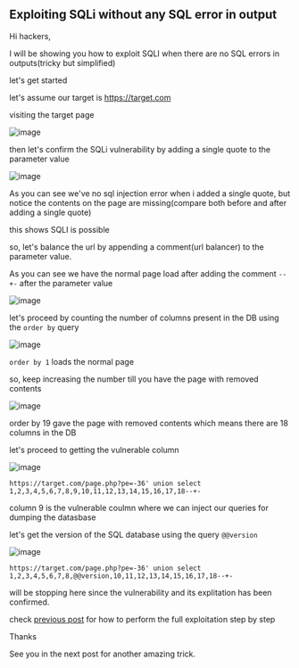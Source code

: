 <h2>Exploiting SQLi without any SQL error in output</h2>

Hi hackers,

I will be showing you how to exploit SQLI when there are no SQL errors in outputs(tricky but simplified)

let's get started

let's assume our target is https://target.com

visiting the target page

![image](https://github.com/0xVenus/0xVenus.github.io/assets/97831939/06b1f5f2-d024-471f-a5bf-8a8af33fff1a)

then let's confirm the SQLi vulnerability by adding a single quote to the parameter value

![image](https://github.com/0xVenus/0xVenus.github.io/assets/97831939/0aa95256-4a7b-4148-9c08-327a416a4f03)

As you can see we've no sql injection error when i added a single quote, but notice the contents on the page are missing(compare both before and after adding a single quote)

this shows SQLI is possible

so, let's balance the url by appending a comment(url balancer) to the parameter value.

As you can see we have the normal page load after adding the comment ``--+-``  after the parameter value

![image](https://github.com/0xVenus/0xVenus.github.io/assets/97831939/789e1e84-16fd-4787-b0d6-04e2be93f5d7)

let's proceed by counting the number of columns present in the DB using the ``order by`` query

![image](https://github.com/0xVenus/0xVenus.github.io/assets/97831939/81541d07-6547-4208-88cc-ceefdf79a7ef)

``order by 1`` loads the normal page

so, keep increasing the number till you have the page with removed contents

![image](https://github.com/0xVenus/0xVenus.github.io/assets/97831939/09431fc0-0d04-4677-beff-74b7591f7f7b)

order by 19 gave the page with removed contents which means there are 18 columns in the DB

let's proceed to getting the vulnerable column 

![image](https://github.com/0xVenus/0xVenus.github.io/assets/97831939/3036036f-de61-42a1-b72e-8638cdceb1fd)

```https://target.com/page.php?pe=-36' union select 1,2,3,4,5,6,7,8,9,10,11,12,13,14,15,16,17,18--+-```

column 9 is the vulnerable coulmn where we can inject our queries for dumping the datasbase

let's get the version of the SQL database using the query ``@@version``

![image](https://github.com/0xVenus/0xVenus.github.io/assets/97831939/21fb6754-0c1f-41cc-8ba0-1bd7d814d342)

```https://target.com/page.php?pe=-36' union select 1,2,3,4,5,6,7,8,@@version,10,11,12,13,14,15,16,17,18--+-```

will be stopping here since the vulnerability and its explitation has been confirmed.

check [previous post](https://0xvenus.github.io/posts/tutorials/Union_Based_SQLi.html) for how to perform the full exploitation step by step

Thanks

See you in the next post for another amazing trick.









 



